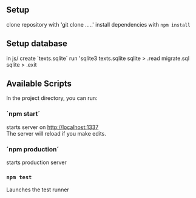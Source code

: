 ## Setup
clone repository with 'git clone .....'
install dependencies with `npm install`



## Setup database
in js/ create ´texts.sqlite´
run 'sqlite3 texts.sqlite
sqlite > .read migrate.sql
sqlite > .exit



## Available Scripts

In the project directory, you can run:

### ´npm start´
starts server on [http://localhost:1337](http://localhost:1337) <br />
The server will reload if you make edits.

### ´npm production´
starts production server<br />

### `npm test`

Launches the test runner

